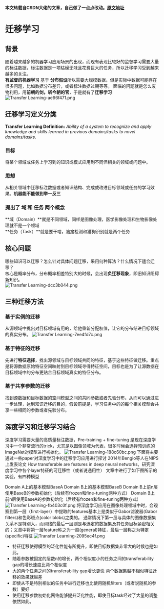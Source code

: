 **本文转载自CSDN大佬的文章，自己做了一点点改动。[原文地址](https://blog.csdn.net/dakenz/article/details/85954548)**
# 迁移学习
## 背景
随着越来越多的机器学习应用场景的出现，而现有表现比较好的监督学习需要大量的标注数据，标注数据是一项枯燥无味且花费巨大的任务，所以迁移学习受到越来越多的关注。  
**有监督的机器学习** 基于
**分布假设**所以需要大规模数据，但是实际中数据可能存在很多问题，比如数据分布差异，或者标注数据过期等等。
面临的问题就是怎么废物利用，用**前朝的剑，斩今朝的官**，于是就有了**迁移学习**
<img alt="Transfer Learning-ae96f471.png" src="assets/Transfer Learning-ae96f471.png" width="" height="" >
## 迁移学习定义分类
**Transfer Learning Definition:**
_Ability of a system to recognize and apply knowledge and skills learned in previous domains/tasks to novel domains/tasks._
### 目标
将某个领域或任务上学习到的知识或模式应用到不同但相关的领域或问题中。
### 思想
从相关领域中迁移标注数据或者知识结构、完成或改进目标领域或任务的学习效果。**机器能不能做到举一反三**  
### 提出了 域 和 任务 两个概念
**域（Domain）**就是不同领域，同样是图像处理，医学影像处理和生物影像处理就不是一个领域  
**任务（Task）**就是要干啥，脑瘤检测和猫狗识别就是两个任务
## 核心问题
哪些知识可以迁移？怎么针对具体问题迁移，采用何种算法？什么情况下适合迁移？  
核心是概率分布，分布概率相差特别大的时候，会出现**负迁移现象**，即旧知识阻碍新知识。  
<img alt="Transfer Learning-dcc3b044.png" src="assets/Transfer Learning-dcc3b044.png" width="" height="" >
## 三种迁移方法
### 基于实例的迁移
从源领域中挑出对目标领域有用的，给他重新分配权值，让它的分布结进目标领域的真实分布。
<img alt="Transfer Learning-7ee4fd7c.png" src="assets/Transfer Learning-7ee4fd7c.png" width="" height="" >
### 基于特征的迁移
先进行**特征选择**，找出源领域与目标领域共同的特征，基于这些特征做迁移。重点是将源数据原始特征空间映射到目标领域寻得特征空间，目标也是为了让源数据在目标领域中的分布更贴合目标领域真实的特征分布。
### 基于共享参数的迁移
找到源数据和目标数据的空间模型之间的共同参数或者先验分布，从而可以通过进一步处理，达到知识迁移的目的，假设前提是，学习任务中的的每个相关模型会共享一些相同的参数或者先验分布。

## 深度学习和迁移学习结合
深度学习需要大量的高质量标注数据，Pre-training + fine-tuning 是现在深度学习中一个非常流行的trick，尤其是以图像领域为代表，很多时候会选择预训练的ImageNet对模型进行初始化。
<img alt="Transfer Learning-188c60bc.png" src="assets/Transfer Learning-188c60bc.png" width="" height="" >
下面将主要通过一些paper对深度学习中的迁移学习应用进行探讨
2014年Bengio等人在NIPS上发表论文 How transferable are features in deep neural networks，研究深度学习中各个layer特征的可迁移性（或者说通用性）
文章中进行了如下图所示的实验，有四种模型

Domain A上的基本模型BaseA
Domain B上的基本模型BaseB
Domain B上前n层使用BaseB的参数初始化（后续有frozen和fine-tuning两种方式）
Domain B上前n层使用BaseA的参数初始化（后续有frozen和fine-tuning两种方式）
<img alt="Transfer Learning-fb403c0f.png" src="assets/Transfer Learning-fb403c0f.png" width="" height="" >
将深度学习应用在图像处理领域中时，会观察到第一层（first-layer）中提取的features基本上是类似于Gabor滤波器(Gabor filters)和色彩斑点(color blobs)之类的。
通常情况下第一层与具体的图像数据集关系不是特别大，而网络的最后一层则是与选定的数据集及其任务目标紧密相关的；文章中将第一层feature称之为一般(general)特征，最后一层称之为特定(specific)特征
<img alt="Transfer Learning-2095ec4f.png" src="assets/Transfer Learning-2095ec4f.png" width="" height="" >
* 特征迁移使得模型的泛化性能有所提升，即使目标数据集非常大的时候也是如此。
* 随着参数被固定的层数n的增长，两个相似度小的任务之间的transferability gap的增长速度比两个相似度
* 大的两个任务之间的transferability gap增长更快 两个数据集越不相似特征迁移的效果就越差
* 即使从不是特别相似的任务中进行迁移也比使用随机filters（或者说随机的参数）要好
* 使用迁移参数初始化网络能够提升泛化性能，即使目标task经过了大量的调整依然如此。
